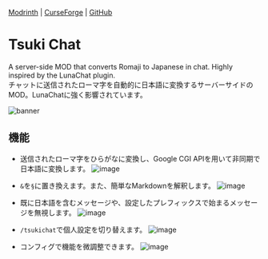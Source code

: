 [Modrinth](https://modrinth.com/mod/tsuki-chat) | [CurseForge](https://www.curseforge.com/minecraft/mc-mods/tsuki-chat) | [GitHub](https://github.com/Meatwo310/tsuki-chat/)

# Tsuki Chat

A server-side MOD that converts Romaji to Japanese in chat. Highly inspired by the LunaChat plugin.  
チャットに送信されたローマ字を自動的に日本語に変換するサーバーサイドのMOD。LunaChatに強く影響されています。

![banner](https://github.com/Meatwo310/tsuki-chat/assets/72017364/bf0137b5-94d6-4a6f-8a58-7549dda8d4b0)


## 機能
- 送信されたローマ字をひらがなに変換し、Google CGI APIを用いて非同期で日本語に変換します。
![image](https://github.com/Meatwo310/tsuki-chat/assets/72017364/e1504aca-d139-4476-aca2-4578cbccdf58)

- `&`を`§`に置き換えます。また、簡単なMarkdownを解釈します。
![image](https://github.com/Meatwo310/tsuki-chat/assets/72017364/723c4b15-985a-45be-bc78-83fc5a4792d7)

- 既に日本語を含むメッセージや、設定したプレフィックスで始まるメッセージを無視します。
![image](https://github.com/Meatwo310/tsuki-chat/assets/72017364/f9937988-58c9-4eb2-a5cd-910993d631c1)

- `/tsukichat`で個人設定を切り替えます。
![image](https://github.com/Meatwo310/tsuki-chat/assets/72017364/1121273f-86e2-416e-a3d2-a93bbde03209)

- コンフィグで機能を微調整できます。
![image](https://github.com/Meatwo310/tsuki-chat/assets/72017364/79fee958-1c91-44b1-94e3-0165b5440f59)
